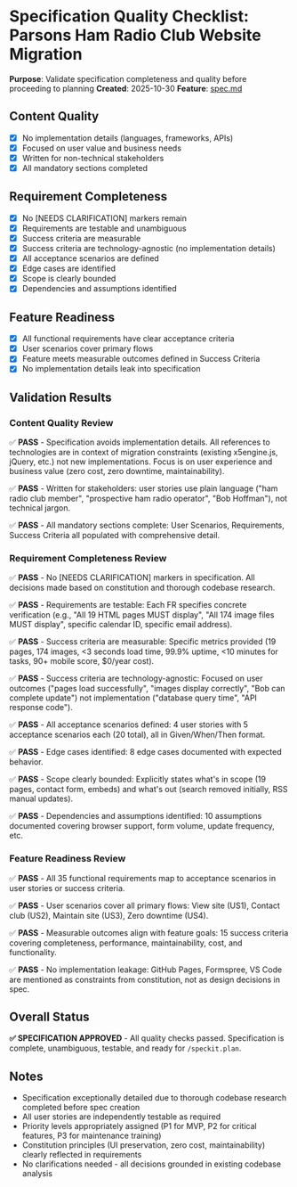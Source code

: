 # Specification Quality Checklist: Parsons Ham Radio Club Website Migration

**Purpose**: Validate specification completeness and quality before proceeding to planning
**Created**: 2025-10-30
**Feature**: [spec.md](../spec.md)

## Content Quality

- [x] No implementation details (languages, frameworks, APIs)
- [x] Focused on user value and business needs
- [x] Written for non-technical stakeholders
- [x] All mandatory sections completed

## Requirement Completeness

- [x] No [NEEDS CLARIFICATION] markers remain
- [x] Requirements are testable and unambiguous
- [x] Success criteria are measurable
- [x] Success criteria are technology-agnostic (no implementation details)
- [x] All acceptance scenarios are defined
- [x] Edge cases are identified
- [x] Scope is clearly bounded
- [x] Dependencies and assumptions identified

## Feature Readiness

- [x] All functional requirements have clear acceptance criteria
- [x] User scenarios cover primary flows
- [x] Feature meets measurable outcomes defined in Success Criteria
- [x] No implementation details leak into specification

## Validation Results

### Content Quality Review
✅ **PASS** - Specification avoids implementation details. All references to technologies are in context of migration constraints (existing x5engine.js, jQuery, etc.) not new implementations. Focus is on user experience and business value (zero cost, zero downtime, maintainability).

✅ **PASS** - Written for stakeholders: user stories use plain language ("ham radio club member", "prospective ham radio operator", "Bob Hoffman"), not technical jargon.

✅ **PASS** - All mandatory sections complete: User Scenarios, Requirements, Success Criteria all populated with comprehensive detail.

### Requirement Completeness Review
✅ **PASS** - No [NEEDS CLARIFICATION] markers in specification. All decisions made based on constitution and thorough codebase research.

✅ **PASS** - Requirements are testable: Each FR specifies concrete verification (e.g., "All 19 HTML pages MUST display", "All 174 image files MUST display", specific calendar ID, specific email address).

✅ **PASS** - Success criteria are measurable: Specific metrics provided (19 pages, 174 images, <3 seconds load time, 99.9% uptime, <10 minutes for tasks, 90+ mobile score, $0/year cost).

✅ **PASS** - Success criteria are technology-agnostic: Focused on user outcomes ("pages load successfully", "images display correctly", "Bob can complete update") not implementation ("database query time", "API response code").

✅ **PASS** - All acceptance scenarios defined: 4 user stories with 5 acceptance scenarios each (20 total), all in Given/When/Then format.

✅ **PASS** - Edge cases identified: 8 edge cases documented with expected behavior.

✅ **PASS** - Scope clearly bounded: Explicitly states what's in scope (19 pages, contact form, embeds) and what's out (search removed initially, RSS manual updates).

✅ **PASS** - Dependencies and assumptions identified: 10 assumptions documented covering browser support, form volume, update frequency, etc.

### Feature Readiness Review
✅ **PASS** - All 35 functional requirements map to acceptance scenarios in user stories or success criteria.

✅ **PASS** - User scenarios cover all primary flows: View site (US1), Contact club (US2), Maintain site (US3), Zero downtime (US4).

✅ **PASS** - Measurable outcomes align with feature goals: 15 success criteria covering completeness, performance, maintainability, cost, and functionality.

✅ **PASS** - No implementation leakage: GitHub Pages, Formspree, VS Code are mentioned as constraints from constitution, not as design decisions in spec.

## Overall Status

**✅ SPECIFICATION APPROVED** - All quality checks passed. Specification is complete, unambiguous, testable, and ready for `/speckit.plan`.

## Notes

- Specification exceptionally detailed due to thorough codebase research completed before spec creation
- All user stories are independently testable as required
- Priority levels appropriately assigned (P1 for MVP, P2 for critical features, P3 for maintenance training)
- Constitution principles (UI preservation, zero cost, maintainability) clearly reflected in requirements
- No clarifications needed - all decisions grounded in existing codebase analysis
